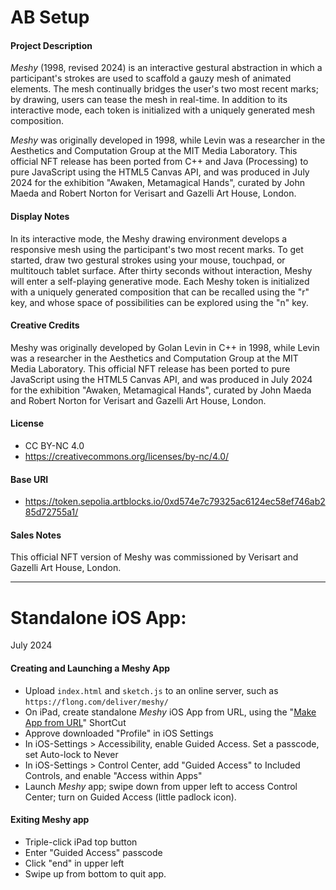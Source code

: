 # AB Setup 

#### Project Description

*Meshy* (1998, revised 2024) is an interactive gestural abstraction in which a participant's strokes are used to scaffold a gauzy mesh of animated elements. The mesh continually bridges the user's two most recent marks; by drawing, users can tease the mesh in real-time. In addition to its interactive mode, each token is initialized with a uniquely generated mesh composition. 

*Meshy* was originally developed in 1998, while Levin was a researcher in the Aesthetics and Computation Group at the MIT Media Laboratory. This official NFT release has been ported from C++ and Java (Processing) to pure JavaScript using the HTML5 Canvas API, and was produced in July 2024 for the exhibition "Awaken, Metamagical Hands", curated by John Maeda and Robert Norton for Verisart and Gazelli Art House, London.

#### Display Notes

In its interactive mode, the Meshy drawing environment develops a responsive mesh using the participant's two most recent marks. To get started, draw two gestural strokes using your mouse, touchpad, or multitouch tablet surface. After thirty seconds without interaction, Meshy will enter a self-playing generative mode. Each Meshy token is initialized with a uniquely generated composition that can be recalled using the "r" key, and whose space of possibilities can be explored using the "n" key.

#### Creative Credits

Meshy was originally developed by Golan Levin in C++ in 1998, while Levin was a researcher in the Aesthetics and Computation Group at the MIT Media Laboratory. This official NFT release has been ported to pure JavaScript using the HTML5 Canvas API, and was produced in July 2024 for the exhibition "Awaken, Metamagical Hands", curated by John Maeda and Robert Norton for Verisart and Gazelli Art House, London.

#### License

* CC BY-NC 4.0
* https://creativecommons.org/licenses/by-nc/4.0/

#### Base URI

* https://token.sepolia.artblocks.io/0xd574e7c79325ac6124ec58ef746ab285d72755a1/

#### Sales Notes

This official NFT version of Meshy was commissioned by Verisart and Gazelli Art House, London.

---


# Standalone iOS App: 

July 2024

#### Creating and Launching a Meshy App

* Upload `index.html` and `sketch.js` to an online server, such as `https://flong.com/deliver/meshy/`
* On iPad, create standalone *Meshy* iOS App from URL, using the "[Make App from URL](https://www.icloud.com/shortcuts/d18b423ea42d47fbb82a03d07156c747)" ShortCut
* Approve downloaded "Profile" in iOS Settings
* In iOS-Settings > Accessibility, enable Guided Access. Set a passcode, set Auto-lock to Never
* In iOS-Settings > Control Center, add "Guided Access" to Included Controls, and enable "Access within Apps"
* Launch *Meshy* app; swipe down from upper left to access Control Center; turn on Guided Access (little padlock icon).

#### Exiting Meshy app

* Triple-click iPad top button
* Enter "Guided Access" passcode
* Click "end" in upper left
* Swipe up from bottom to quit app. 
